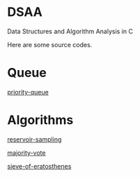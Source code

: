 DSAA
====

Data Structures and Algorithm Analysis in C

Here are some source codes.


# Queue
[priority-queue](./Queue/PriorityQueue.md)

# Algorithms

[reservoir-sampling](./alg4/Reservoir_Sampling.md)

[majority-vote](./alg4/MajorityVote.md)

[sieve-of-eratosthenes](./alg4/SieveofEratosthenes.md)
